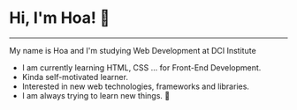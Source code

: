 # Hi, I'm Hoa! 🐥                                                                
---
My name is Hoa and I'm studying Web Development at DCI Institute              
* I am currently learning HTML, CSS ... for Front-End Development.  
* Kinda self-motivated learner.                                                 
* Interested in new web technologies, frameworks and libraries.      
* I am always trying to learn new things. 🌅 
